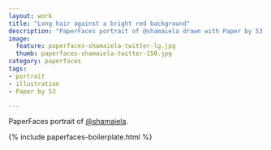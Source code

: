 ```yaml
---
layout: work
title: "Long hair against a bright red background"
description: "PaperFaces portrait of @shamaiela drawn with Paper by 53 on an iPad."
image: 
  feature: paperfaces-shamaiela-twitter-lg.jpg
  thumb: paperfaces-shamaiela-twitter-150.jpg
category: paperfaces
tags: 
- portrait
- illustration
- Paper by 53

---
```


PaperFaces portrait of [@shamaiela](http://twitter.com/shamaiela).

{% include paperfaces-boilerplate.html %}